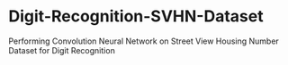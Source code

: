 # Digit-Recognition-SVHN-Dataset
Performing Convolution Neural Network on Street View Housing Number Dataset for Digit Recognition
